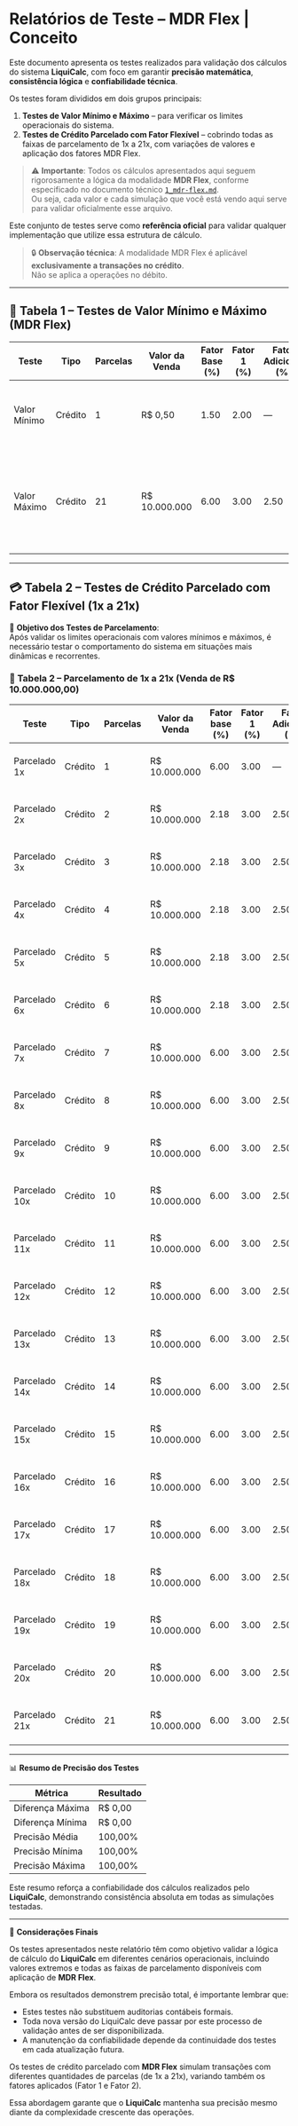 # Relatórios de Teste – MDR Flex | Conceito

Este documento apresenta os testes realizados para validação dos cálculos do sistema **LiquiCalc**, com foco em garantir **precisão matemática**, **consistência lógica** e **confiabilidade técnica**.  

Os testes foram divididos em dois grupos principais:

1. **Testes de Valor Mínimo e Máximo** – para verificar os limites operacionais do sistema.  
2. **Testes de Crédito Parcelado com Fator Flexível** – cobrindo todas as faixas de parcelamento de 1x a 21x, com variações de valores e aplicação dos fatores MDR Flex.  

> ⚠️ **Importante**: Todos os cálculos apresentados aqui seguem rigorosamente a lógica da modalidade **MDR Flex**, conforme especificado no documento técnico [`1_mdr-flex.md`](https://github.com/vinyalme/LiquiCalc/blob/main/0_conceitos/1_mdr-flex.md).  
> Ou seja, cada valor e cada simulação que você está vendo aqui serve para validar oficialmente esse arquivo.  

Este conjunto de testes serve como **referência oficial** para validar qualquer implementação que utilize essa estrutura de cálculo.  

> 🔒 **Observação técnica**: A modalidade MDR Flex é aplicável **exclusivamente a transações no crédito**.  
> Não se aplica a operações no débito.  

---

## 🧾 Tabela 1 – Testes de Valor Mínimo e Máximo (MDR Flex)

| Teste         | Tipo    | Parcelas | Valor da Venda | Fator Base (%) | Fator 1 (%) | Fator Adicional (%) | Fator Total (%) | 🧮 Valor Retido (Taxa)                                                                 | 🧮 Valor Líquido | ✅ Verificação                                    | Diferença | Precisão |
|---------------|---------|----------|----------------|----------------|-------------|----------------------|------------------|----------------------------------------------------------------------------------------|------------------|--------------------------------------------------|-----------|----------|
| Valor Mínimo  | Crédito | 1        | R$ 0,50        | 1.50           | 2.00        | —                    | 3.50             | R$ 0,50 × (1.50% + 2.00%) = R$ 0,50 × 3.50% = R$ 0,0175 ≈ R$ 0,02                      | R$ 0,48          | ✅ R$ 0,48 + R$ 0,02 = R$ 0,50                     | R$ 0,00   | 100,00%  |
| Valor Máximo  | Crédito | 21       | R$ 10.000.000  | 6.00           | 3.00        | 2.50                 | 59.00            | R$ 10.000.000 × (6.00% + 3.00% + 20×2.50%) = R$ 10.000.000 × 59.00% = R$ 5.900.000,00 | R$ 4.100.000,00  | ✅ R$ 4.100.000,00 + R$ 5.900.000,00 = R$ 10.000.000 | R$ 0,00   | 100,00%  |

---

## 💳 Tabela 2 – Testes de Crédito Parcelado com Fator Flexível (1x a 21x)

📌 **Objetivo dos Testes de Parcelamento**:  
Após validar os limites operacionais com valores mínimos e máximos, é necessário testar o comportamento do sistema em situações mais dinâmicas e recorrentes.  

### 🧾 Tabela 2 – Parcelamento de 1x a 21x (Venda de R$ 10.000.000,00)

| Teste          | Tipo    | Parcelas | Valor da Venda | Fator base (%) | Fator 1 (%) | Fator Adicional (%) | Cálculo Taxa                            | Total Taxa (%) | 🧮 Valor Retido (Taxa) | 🧮 Valor Líquido | ✅ Verificação                         | Diferença | Precisão |
|----------------|---------|----------|----------------|----------------|-------------|----------------------|-----------------------------------------|----------------|------------------------|------------------|---------------------------------------|-----------|----------|
| Parcelado 1x   | Crédito | 1        | R$ 10.000.000  | 6.00           | 3.00        | —                    | 6.00% + 3.00%                           | 9.00%          | R$ 900,000.00          | R$ 9,100,000.00  | ✅ R$ 9,100,000 + R$ 900,000           | R$ 0,00   | 100,00%  |
| Parcelado 2x   | Crédito | 2        | R$ 10.000.000  | 2.18           | 3.00        | 2.50                 | 2.18% + 3.00% + 1×2.50%                 | 7.68%          | R$ 768,000.00          | R$ 9,232,000.00  | ✅ R$ 9,232,000 + R$ 768,000           | R$ 0,00   | 100,00%  |
| Parcelado 3x   | Crédito | 3        | R$ 10.000.000  | 2.18           | 3.00        | 2.50                 | 2.18% + 3.00% + 2×2.50%                 | 10.18%         | R$ 1,018,000.00        | R$ 8,982,000.00  | ✅ R$ 8,982,000 + R$ 1,018,000         | R$ 0,00   | 100,00%  |
| Parcelado 4x   | Crédito | 4        | R$ 10.000.000  | 2.18           | 3.00        | 2.50                 | 2.18% + 3.00% + 3×2.50%                 | 12.68%         | R$ 1,268,000.00        | R$ 8,732,000.00  | ✅ R$ 8,732,000 + R$ 1,268,000         | R$ 0,00   | 100,00%  |
| Parcelado 5x   | Crédito | 5        | R$ 10.000.000  | 2.18           | 3.00        | 2.50                 | 2.18% + 3.00% + 4×2.50%                 | 15.18%         | R$ 1,518,000.00        | R$ 8,482,000.00  | ✅ R$ 8,482,000 + R$ 1,518,000         | R$ 0,00   | 100,00%  |
| Parcelado 6x   | Crédito | 6        | R$ 10.000.000  | 2.18           | 3.00        | 2.50                 | 2.18% + 3.00% + 5×2.50%                 | 17.68%         | R$ 1,768,000.00        | R$ 8,232,000.00  | ✅ R$ 8,232,000 + R$ 1,768,000         | R$ 0,00   | 100,00%  |
| Parcelado 7x   | Crédito | 7        | R$ 10.000.000  | 6.00           | 3.00        | 2.50                 | 6.00% + 3.00% + 6×2.50%                 | 24.00%         | R$ 2,400,000.00        | R$ 7,600,000.00  | ✅ R$ 7,600,000 + R$ 2,400,000         | R$ 0,00   | 100,00%  |
| Parcelado 8x   | Crédito | 8        | R$ 10.000.000  | 6.00           | 3.00        | 2.50                 | 6.00% + 3.00% + 7×2.50%                 | 26.50%         | R$ 2,650,000.00        | R$ 7,350,000.00  | ✅ R$ 7,350,000 + R$ 2,650,000         | R$ 0,00   | 100,00%  |
| Parcelado 9x   | Crédito | 9        | R$ 10.000.000  | 6.00           | 3.00        | 2.50                 | 6.00% + 3.00% + 8×2.50%                 | 29.00%         | R$ 2,900,000.00        | R$ 7,100,000.00  | ✅ R$ 7,100,000 + R$ 2,900,000         | R$ 0,00   | 100,00%  |
| Parcelado 10x  | Crédito | 10       | R$ 10.000.000  | 6.00           | 3.00        | 2.50                 | 6.00% + 3.00% + 9×2.50%                 | 31.50%         | R$ 3,150,000.00        | R$ 6,850,000.00  | ✅ R$ 6,850,000 + R$ 3,150,000         | R$ 0,00   | 100,00%  |
| Parcelado 11x  | Crédito | 11       | R$ 10.000.000  | 6.00           | 3.00        | 2.50                 | 6.00% + 3.00% + 10×2.50%                | 34.00%         | R$ 3,400,000.00        | R$ 6,600,000.00  | ✅ R$ 6,600,000 + R$ 3,400,000         | R$ 0,00   | 100,00%  |
| Parcelado 12x  | Crédito | 12       | R$ 10.000.000  | 6.00           | 3.00        | 2.50                 | 6.00% + 3.00% + 11×2.50%                | 36.50%         | R$ 3,650,000.00        | R$ 6,350,000.00  | ✅ R$ 6,350,000 + R$ 3,650,000         | R$ 0,00   | 100,00%  |
| Parcelado 13x  | Crédito | 13       | R$ 10.000.000  | 6.00           | 3.00        | 2.50                 | 6.00% + 3.00% + 12×2.50%                | 39.00%         | R$ 3,900,000.00        | R$ 6,100,000.00  | ✅ R$ 6,100,000 + R$ 3,900,000         | R$ 0,00   | 100,00%  |
| Parcelado 14x  | Crédito | 14       | R$ 10.000.000  | 6.00           | 3.00        | 2.50                 | 6.00% + 3.00% + 13×2.50%                | 41.50%         | R$ 4,150,000.00        | R$ 5,850,000.00  | ✅ R$ 5,850,000 + R$ 4,150,000         | R$ 0,00   | 100,00%  |
| Parcelado 15x  | Crédito | 15       | R$ 10.000.000  | 6.00           | 3.00        | 2.50                 | 6.00% + 3.00% + 14×2.50%                | 44.00%         | R$ 4,400,000.00        | R$ 5,600,000.00  | ✅ R$ 5,600,000 + R$ 4,400,000         | R$ 0,00   | 100,00%  |
| Parcelado 16x  | Crédito | 16       | R$ 10.000.000  | 6.00           | 3.00        | 2.50                 | 6.00% + 3.00% + 15×2.50%                | 46.50%         | R$ 4,650,000.00        | R$ 5,350,000.00  | ✅ R$ 5,350,000 + R$ 4,650,000         | R$ 0,00   | 100,00%  |
| Parcelado 17x  | Crédito | 17       | R$ 10.000.000  | 6.00           | 3.00        | 2.50                 | 6.00% + 3.00% + 16×2.50%                | 49.00%         | R$ 4,900,000.00        | R$ 5,100,000.00  | ✅ R$ 5,100,000 + R$ 4,900,000         | R$ 0,00   | 100,00%  |
| Parcelado 18x  | Crédito | 18       | R$ 10.000.000  | 6.00           | 3.00        | 2.50                 | 6.00% + 3.00% + 17×2.50%                | 51.50%         | R$ 5,150,000.00        | R$ 4,850,000.00  | ✅ R$ 4,850,000 + R$ 5,150,000         | R$ 0,00   | 100,00%  |
| Parcelado 19x  | Crédito | 19       | R$ 10.000.000  | 6.00           | 3.00        | 2.50                 | 6.00% + 3.00% + 18×2.50%                | 54.00%         | R$ 5,400,000.00        | R$ 4,600,000.00  | ✅ R$ 4,600,000 + R$ 5,400,000         | R$ 0,00   | 100,00%  |
| Parcelado 20x  | Crédito | 20       | R$ 10.000.000  | 6.00           | 3.00        | 2.50                 | 6.00% + 3.00% + 19×2.50%                | 56.50%         | R$ 5,650,000.00        | R$ 4,350,000.00  | ✅ R$ 4,350,000 + R$ 5,650,000         | R$ 0,00   | 100,00%  |
| Parcelado 21x  | Crédito | 21       | R$ 10.000.000  | 6.00           | 3.00        | 2.50                 | 6.00% + 3.00% + 20×2.50%                | 59.00%         | R$ 5,900,000.00        | R$ 4,100,000.00  | ✅ R$ 4,100,000 + R$ 5,900,000         | R$ 0,00   | 100,00%  |

---

📊 **Resumo de Precisão dos Testes**

| Métrica             | Resultado |
|---------------------|-----------|
| Diferença Máxima    | R$ 0,00   |
| Diferença Mínima    | R$ 0,00   |
| Precisão Média      | 100,00%   |
| Precisão Mínima     | 100,00%   |
| Precisão Máxima     | 100,00%   |

Este resumo reforça a confiabilidade dos cálculos realizados pelo **LiquiCalc**, demonstrando consistência absoluta em todas as simulações testadas.  

---

📝 **Considerações Finais**  

Os testes apresentados neste relatório têm como objetivo validar a lógica de cálculo do **LiquiCalc** em diferentes cenários operacionais, incluindo valores extremos e todas as faixas de parcelamento disponíveis com aplicação de **MDR Flex**.  

Embora os resultados demonstrem precisão total, é importante lembrar que:  

- Estes testes não substituem auditorias contábeis formais.  
- Toda nova versão do LiquiCalc deve passar por este processo de validação antes de ser disponibilizada.  
- A manutenção da confiabilidade depende da continuidade dos testes em cada atualização futura.  

Os testes de crédito parcelado com **MDR Flex** simulam transações com diferentes quantidades de parcelas (de 1x a 21x), variando também os fatores aplicados (Fator 1 e Fator 2).  

Essa abordagem garante que o **LiquiCalc** mantenha sua precisão mesmo diante da complexidade crescente das operações.

